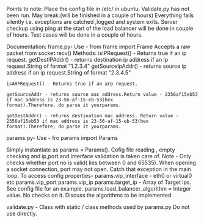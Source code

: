 Points to note:
Place the config file in /etc/ in ubuntu.
Validate.py has not been run. May break.(will be finished in a couple of hours)
Everything fails silently i.e. exceptions are catched ,logged and system exits.
Server checkup using ping at the start of the load balancer will be done in couple of hours.
Test cases will be done in a couple of hours.

Documentation:
frame.py- 
Use - from frame import Frame
Accepts a raw packet from socket.recv()
Methods:
	isIPRequest() - Returns true if an ip request.
		getDestIPAddr() - returns destination ip address if an ip request.String of format  "1.2.3.4"
		getSourceIpAddr() - returns source ip address if an ip request.String of format "2.3.4.5"

	isARPRequest() - Returns true if an arp request.

	getSourceAddr - returns source mac address.Return value - 2356af15eb53 if mac address is 23-56-af-15-eb-53(hex 				format).Therefore, do parse it yourparams.

	getDestAddr() - returns destination mac address. Return value - 2356af15eb53 if mac address is 23-56-af-15-eb-53(hex 				format).Therefore, do parse it yourparams.


params.py-
Use - fro params import Params

Simply instantiate as params = Params().
Cofig file reading , empty checking and ip,port and interface validation is taken care of.
Note - Only checks whether port no is valid( lies between 0 and 65535). When opening a socket connection, port may not open. Catch that 	exception in the main loop.
To access config properties-
	params.vip_interface  - eth0 or virtual0 etc
    	params.vip_port 
    	params.vip_ip 
    	params.target_ip - Array of Target ips. See config file for an example.
    	params.load_balancer_algorithm = Integer value. No checks on it. Discuss the algorithms to be implemented

validate.py - 
Class with static / class methods used by params.py
Do not use directly.

